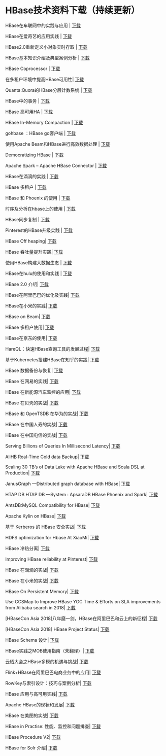 # HBase技术资料下载（持续更新）

HBase在车联网中的实践与应用 | [下载](https://yq.aliyun.com/download/3019) 

HBase在爱奇艺的应用实践 | [下载](https://yq.aliyun.com/download/3020)

HBase2.0重新定义小对象实时存取 | [下载](https://yq.aliyun.com/download/3021)

HBase基本知识介绍及典型案例分析 | [下载](https://yq.aliyun.com/download/3022)

HBase Coprocessor | [下载](https://yq.aliyun.com/download/3023)

 在多租户环境中提高HBase可用性| [下载](https://yq.aliyun.com/download/3024)

Quanta:Quora的HBase分层计数系统 | [下载](https://yq.aliyun.com/download/3025)

HBase中的事务 | [下载](https://yq.aliyun.com/download/3026)

HBase 高可用HA | [下载](https://yq.aliyun.com/download/3027)

HBase In-Memory Compaction | [下载](https://yq.aliyun.com/download/3028)

gohbase ：HBase go客户端 | [下载](https://yq.aliyun.com/download/3029)

使用Apache Beam和HBase进行高效数据处理 | [下载](https://yq.aliyun.com/download/3030)

Democratizing HBase | [下载](https://yq.aliyun.com/download/3031)

Apache Spark – Apache HBase Connector | [下载](https://yq.aliyun.com/download/3032)

HBase在滴滴的实践 | [下载](https://yq.aliyun.com/download/3034)

HBase 多租户 | [下载](https://yq.aliyun.com/download/3035)

HBase 和 Phoenix 的使用 | [下载](https://yq.aliyun.com/download/3036)

时序及分析在hbase上的使用 | [下载](https://yq.aliyun.com/download/3037)

HBase同步复制 | [下载](https://yq.aliyun.com/download/3038)

Pinterest的HBase升级实践 | [下载](https://yq.aliyun.com/download/3039)

 HBase Off heaping| [下载](https://yq.aliyun.com/download/3040)

 HBase 吞吐量提升实践| [下载](https://yq.aliyun.com/download/3041)

使用HBase构建大数据生态 | [下载](https://yq.aliyun.com/download/3042)

HBase在hulu的使用和实践 | [下载](https://yq.aliyun.com/download/3043)

HBase 2.0 介绍| [下载](https://yq.aliyun.com/download/3044)

HBase在阿里巴巴的优化及实践| [下载](https://yq.aliyun.com/download/3045)

HBase在小米的实践| [下载](https://yq.aliyun.com/download/3046)

HBase on Beam| [下载](https://yq.aliyun.com/download/3047)

HBase 多租户使用| [下载](https://yq.aliyun.com/download/3048)

HBase在京东的使用| [下载](https://yq.aliyun.com/download/3050)

HareQL：快速HBase查询工具的发展过程| [下载](https://yq.aliyun.com/download/3051)

基于Kubernetes搭建HBase在知乎的实践| [下载](https://yq.aliyun.com/download/3052)

HBase 数据备份与恢复| [下载](https://yq.aliyun.com/download/3053)

HBase 在网易的实践| [下载](https://yq.aliyun.com/download/3054)

HBase 在新能源汽车监控的应用| [下载](https://yq.aliyun.com/download/3055)

HBase 在贝壳的实战| [下载](https://yq.aliyun.com/download/3056)

HBase 和 OpenTSDB 在华为的实战| [下载](https://yq.aliyun.com/download/3057)

HBase 在中国人寿的实战| [下载](https://yq.aliyun.com/download/3058)

HBase 在中国电信的实战| [下载](https://yq.aliyun.com/download/3059)

Serving Billions of Queries In Millisecond Latency| [下载](https://yq.aliyun.com/download/3060)

AliHB Real-Time Cold data Backup| [下载](https://yq.aliyun.com/download/3061)

Scaling 30 TB’s of Data Lake with Apache HBase and Scala DSL at Production| [下载](https://yq.aliyun.com/download/3062)

JanusGraph —Distributed graph database with HBase| [下载](https://yq.aliyun.com/download/3063)

HTAP DB HTAP DB —System : ApsaraDB HBase Phoenix and Spark| [下载](https://yq.aliyun.com/download/3064)

AntsDB:MySQL Compatibility for HBase| [下载](https://yq.aliyun.com/download/3065)

Apache Kylin on HBase| [下载](https://yq.aliyun.com/download/3066)

基于 Kerberos 的 HBase 安全实战| [下载](https://yq.aliyun.com/download/3068)

HDFS optimization for Hbase At XiaoMi| [下载](https://yq.aliyun.com/download/3069)

HBase 冷热分离| [下载](https://yq.aliyun.com/download/3070)

Improving HBase reliability at Pinterest| [下载](https://yq.aliyun.com/download/3071)

HBase 在滴滴的实战| [下载](https://yq.aliyun.com/download/3072)

HBase 在小米的实战| [下载](https://yq.aliyun.com/download/3073)

HBase On Persistent Memory| [下载](https://yq.aliyun.com/download/3074)

Use CCSMap to Improve HBase YGC Time & Efforts on SLA improvements from Alibaba search in 2018| [下载](https://yq.aliyun.com/download/3075)

[HBaseCon Asia 2018]八年磨一剑，HBase在阿里巴巴和云上的新征程| [下载](https://yq.aliyun.com/download/3076)

[HBaseCon Asia 2018] HBase Project Status| [下载](https://yq.aliyun.com/download/3077)

HBase Schema 设计| [下载](https://yq.aliyun.com/download/3078)

HBase实践之MOB使用指南（未翻译）| [下载](https://yq.aliyun.com/download/3079)

云栖大会之HBase多模的机遇与挑战| [下载](https://yq.aliyun.com/download/3080)

Flink+HBase在阿里巴巴电商业务中的应用| [下载](https://yq.aliyun.com/download/3081)

RowKey与索引设计：技巧与案例分析| [下载](https://yq.aliyun.com/download/3082)

HBase 应用与高可用实践| [下载](https://yq.aliyun.com/download/3083)

Apache HBase的现状和发展| [下载](https://yq.aliyun.com/download/3084)

HBase 在美图的实战| [下载](https://yq.aliyun.com/download/3085)

HBase in Practise: 性能、监控和问题排查| [下载](https://yq.aliyun.com/download/3086)

HBase Procedure V2| [下载](https://yq.aliyun.com/download/3087)

HBase for Solr 介绍| [下载](https://yq.aliyun.com/download/3088)


